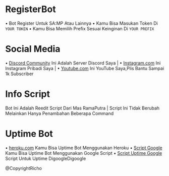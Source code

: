 # RegisterBot
• Bot Register Untuk SA:MP Atau Lainnya
• Kamu Bisa Masukan Token Di `YOUR TOKEN`
• Kamu Bisa Memilih Prefix Sesuai Keinginan Di `YOUR PREFIX`

# Social Media
• [Discord Community](https://discord.io/GbTeam) Ini Adalah Server Discord Saya | 
• [Instagram.com](https://instagram.com/gbproject24/) Ini Instagram Pribadi Saya | 
• [Youtube.com](https://youtube.com/c/GBGAMINGID) Ini YouTube Saya,Plis Bantu Sampai 1k Subscriber

# Info Script
Bot Ini Adalah Reedit Script Dari Mas RamaPutra | 
Script Ini Tidak Berubah Melainkan Hanya Penambahan Beberapa Command

# Uptime Bot
• [heroku.com](https://heroku.com) Kamu Bisa Uptime Bot Menggunakan Heroku
• [Script Google](https://script.google.com) Kamu Bisa Uptime Bot Menggunakan Google Script
• [Script Uptime Google](https://bin.zhycorp.net/laxavimuro.js) Script Untuk Uptime DigoogleDigoogle

@CopyrightRicho
